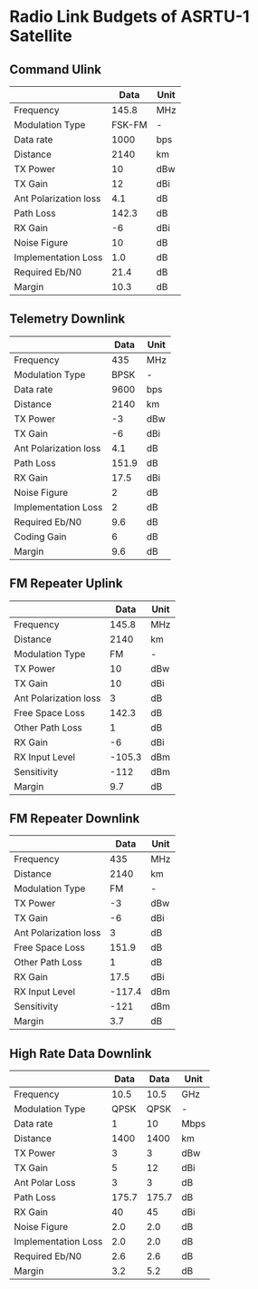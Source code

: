 # Radio Link Budgets of ASRTU-1 Satellite

## Command Ulink

|                       | Data   | Unit |
| --------------------- | ------ | ---- |
| Frequency             | 145.8  | MHz  |
| Modulation Type       | FSK-FM | -    |
| Data rate             | 1000   | bps  |
| Distance              | 2140   | km   |
| TX Power              | 10     | dBw  |
| TX Gain               | 12     | dBi  |
| Ant Polarization loss | 4.1    | dB   |
| Path Loss             | 142.3  | dB   |
| RX Gain               | -6     | dBi  |
| Noise Figure          | 10     | dB   |
| Implementation Loss   | 1.0    | dB   |
| Required Eb/N0        | 21.4   | dB   |
| Margin                | 10.3   | dB   |

## Telemetry Downlink

|                       | Data  | Unit |
| --------------------- | ----- | ---- |
| Frequency             | 435   | MHz  |
| Modulation Type       | BPSK  | -    |
| Data rate             | 9600  | bps  |
| Distance              | 2140  | km   |
| TX Power              | -3    | dBw  |
| TX Gain               | -6    | dBi  |
| Ant Polarization loss | 4.1   | dB   |
| Path Loss             | 151.9 | dB   |
| RX Gain               | 17.5  | dBi  |
| Noise Figure          | 2     | dB   |
| Implementation Loss   | 2     | dB   |
| Required Eb/N0        | 9.6   | dB   |
| Coding Gain           | 6     | dB   |
| Margin                | 9.6   | dB   |

## FM Repeater Uplink

|                       | Data   | Unit |
| --------------------- | ------ | ---- |
| Frequency             | 145.8  | MHz  |
| Distance              | 2140   | km   |
| Modulation Type       | FM     | -    |
| TX Power              | 10     | dBw  |
| TX Gain               | 10     | dBi  |
| Ant Polarization loss | 3      | dB   |
| Free Space Loss       | 142.3  | dB   |
| Other Path Loss       | 1      | dB   |
| RX Gain               | -6     | dBi  |
| RX Input Level        | -105.3 | dBm  |
| Sensitivity           | -112   | dBm  |
| Margin                | 9.7    | dB   |

## FM Repeater Downlink

|                       | Data   | Unit |
| --------------------- | ------ | ---- |
| Frequency             | 435    | MHz  |
| Distance              | 2140   | km   |
| Modulation Type       | FM     | -    |
| TX Power              | -3     | dBw  |
| TX Gain               | -6     | dBi  |
| Ant Polarization loss | 3      | dB   |
| Free Space Loss       | 151.9  | dB   |
| Other Path Loss       | 1      | dB   |
| RX Gain               | 17.5   | dBi  |
| RX Input Level        | -117.4 | dBm  |
| Sensitivity           | -121   | dBm  |
| Margin                | 3.7    | dB   |

## High Rate Data Downlink

|                     | Data  | Data  | Unit |
| ------------------- | ----- | ----- | ---- |
| Frequency           | 10.5  | 10.5  | GHz  |
| Modulation Type     | QPSK  | QPSK  | -    |
| Data rate           | 1     | 10    | Mbps |
| Distance            | 1400  | 1400  | km   |
| TX Power            | 3     | 3     | dBw  |
| TX Gain             | 5     | 12    | dBi  |
| Ant Polar Loss      | 3     | 3     | dB   |
| Path Loss           | 175.7 | 175.7 | dB   |
| RX Gain             | 40    | 45    | dBi  |
| Noise Figure        | 2.0   | 2.0   | dB   |
| Implementation Loss | 2.0   | 2.0   | dB   |
| Required Eb/N0      | 2.6   | 2.6   | dB   |
| Margin              | 3.2   | 5.2   | dB   |

